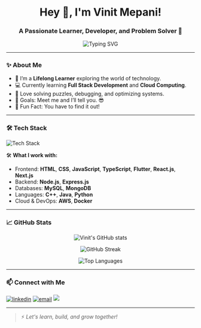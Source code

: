 <h1 align="center">Hey 👋, I'm Vinit Mepani!</h1>
<h3 align="center">A Passionate Learner, Developer, and Problem Solver 🚀</h3>

<p align="center">
  <img src="https://readme-typing-svg.herokuapp.com?font=Fira+Code&weight=700&size=24&pause=1000&center=true&vCenter=true&width=435&lines=Always+Learning+New+Things!;Passionate+about+Coding!;Let's+Build+Together!🚀" alt="Typing SVG" />
</p>

---

### ✨ About Me
- 🎯 I’m a **Lifelong Learner** exploring the world of technology.
- 💻 Currently learning **Full Stack Development** and **Cloud Computing**.
- 🧩 Love solving puzzles, debugging, and optimizing systems.
- 🚀 Goals: Meet me and I’ll tell you. 😎
- 🎉 Fun Fact: You have to find it out!

---

### 🛠️ Tech Stack
<p align="left">
  <img src="https://skillicons.dev/icons?i=js,ts,flutter,nodejs,react,nextjs,html,css,java,cpp,mysql" alt="Tech Stack" />
</p>

🛠 **What I work with:**  
- Frontend: **HTML**, **CSS**, **JavaScript**, **TypeScript**, **Flutter**, **React.js**, **Next.js**  
- Backend: **Node.js**, **Express.js**  
- Databases: **MySQL**, **MongoDB**  
- Languages: **C++**, **Java**, **Python**  
- Cloud & DevOps: **AWS**, **Docker**
---

### 📈 GitHub Stats
<p align="center">
  <img src="https://github-readme-stats.vercel.app/api?username=VinitMepani&show_icons=true&theme=radical" alt="Vinit's GitHub stats" />
</p>

<p align="center">
  <img src="https://github-readme-streak-stats.herokuapp.com/?user=VinitMepani&theme=radical" alt="GitHub Streak" />
</p>

<p align="center">
  <img src="https://github-readme-stats.vercel.app/api/top-langs/?username=VinitMepani&layout=compact&theme=radical" alt="Top Languages" />
</p>

---

### 📫 Connect with Me
<p align="left">
<a href="https://www.linkedin.com/in/vinit-mepani-883576206/" target="blank"><img align="center" src="https://img.shields.io/badge/LinkedIn-blue?style=flat&logo=linkedin" alt="linkedin" /></a>
<a href="mailto:vinitmepani2712.com" target="blank"><img align="center" src="https://img.shields.io/badge/Email-D14836?style=flat&logo=gmail&logoColor=white" alt="email" /></a>
<a href="https://vinitmepani-portfolio.vercel.app/" target="_blank"><img src="https://img.shields.io/badge/Portfolio-FF5733?style=for-the-badge&logo=firefox&logoColor=white" /></a>
</p>

---

> ⚡ *Let's learn, build, and grow together!*

